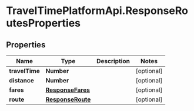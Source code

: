 # TravelTimePlatformApi.ResponseRoutesProperties

## Properties
Name | Type | Description | Notes
------------ | ------------- | ------------- | -------------
**travelTime** | **Number** |  | [optional] 
**distance** | **Number** |  | [optional] 
**fares** | [**ResponseFares**](ResponseFares.md) |  | [optional] 
**route** | [**ResponseRoute**](ResponseRoute.md) |  | [optional] 


